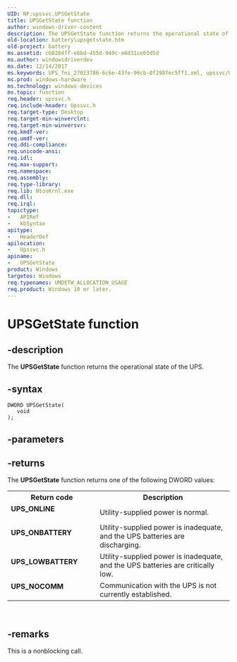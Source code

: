 ```yaml
---
UID: NF:upssvc.UPSGetState
title: UPSGetState function
author: windows-driver-content
description: The UPSGetState function returns the operational state of the UPS.
old-location: battery\upsgetstate.htm
old-project: battery
ms.assetid: c60284ff-ebbd-455d-949c-e6d31ce65d5d
ms.author: windowsdriverdev
ms.date: 12/14/2017
ms.keywords: UPS_fns_27023786-6c6e-43fe-96cb-0f298fec5ff1.xml, upssvc/UPSGetState, UPSGetState, UPSGetState function [Battery Devices], battery.upsgetstate
ms.prod: windows-hardware
ms.technology: windows-devices
ms.topic: function
req.header: upssvc.h
req.include-header: Upssvc.h
req.target-type: Desktop
req.target-min-winverclnt: 
req.target-min-winversvr: 
req.kmdf-ver: 
req.umdf-ver: 
req.ddi-compliance: 
req.unicode-ansi: 
req.idl: 
req.max-support: 
req.namespace: 
req.assembly: 
req.type-library: 
req.lib: NtosKrnl.exe
req.dll: 
req.irql: 
topictype:
-	APIRef
-	kbSyntax
apitype:
-	HeaderDef
apilocation:
-	Upssvc.h
apiname:
-	UPSGetState
product: Windows
targetos: Windows
req.typenames: UMDETW_ALLOCATION_USAGE
req.product: Windows 10 or later.
---
```


# UPSGetState function


## -description


The <b>UPSGetState</b> function returns the operational state of the UPS.


## -syntax


````
DWORD UPSGetState(
   void 
);
````


## -parameters








## -returns



The <b>UPSGetState</b> function returns one of the following DWORD values:

<table>
<tr>
<th>Return code</th>
<th>Description</th>
</tr>
<tr>
<td width="40%">
<dl>
<dt><b>UPS_ONLINE </b></dt>
</dl>
</td>
<td width="60%">
Utility-supplied power is normal.

</td>
</tr>
<tr>
<td width="40%">
<dl>
<dt><b>UPS_ONBATTERY</b></dt>
</dl>
</td>
<td width="60%">
Utility-supplied power is inadequate, and the UPS batteries are discharging.

</td>
</tr>
<tr>
<td width="40%">
<dl>
<dt><b>UPS_LOWBATTERY</b></dt>
</dl>
</td>
<td width="60%">
Utility-supplied power is inadequate, and the UPS batteries are critically low.

</td>
</tr>
<tr>
<td width="40%">
<dl>
<dt><b>UPS_NOCOMM</b></dt>
</dl>
</td>
<td width="60%">
Communication with the UPS is not currently established.

</td>
</tr>
</table>
 




## -remarks



This is a nonblocking call. 



